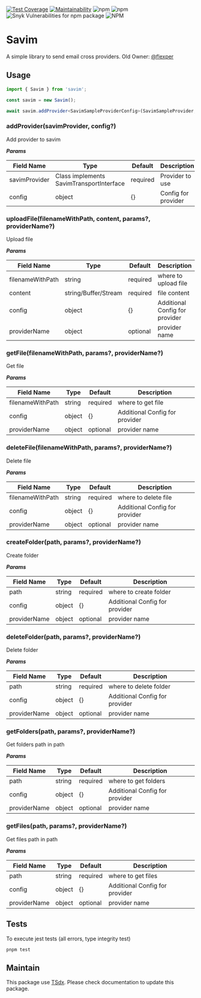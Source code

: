 [![Test Coverage](https://api.codeclimate.com/v1/badges/82ebbb63cf10115c4a09/test_coverage)](https://codeclimate.com/github/qlaffont/savim/test_coverage) [![Maintainability](https://api.codeclimate.com/v1/badges/82ebbb63cf10115c4a09/maintainability)](https://codeclimate.com/github/qlaffont/savim/maintainability) ![npm](https://img.shields.io/npm/v/savim) ![npm](https://img.shields.io/npm/dm/savim) ![Snyk Vulnerabilities for npm package](https://img.shields.io/snyk/vulnerabilities/npm/savim) ![NPM](https://img.shields.io/npm/l/savim)

# Savim

A simple library to send email cross providers. Old Owner: [@flexper](https://github.com/flexper)

## Usage

```typescript
import { Savim } from 'savim';

const savim = new Savim();

await savim.addProvider<SavimSampleProviderConfig>(SavimSampleProvider, {});
```

### addProvider(savimProvider, config?)

Add provider to savim

***Params***

| Field Name    | Type                                     | Default  | Description         |
| ------------- | ---------------------------------------- | -------- | ------------------- |
| savimProvider | Class implements SavimTransportInterface | required | Provider to use     |
| config        | object                                   | {}       | Config for provider |

### uploadFile(filenameWithPath, content, params?, providerName?)

Upload file

***Params***

| Field Name       | Type                 | Default  | Description                    |
| ---------------- | -------------------- | -------- | ------------------------------ |
| filenameWithPath | string               | required | where to upload file           |
| content          | string/Buffer/Stream | required | file content                   |
| config           | object               | {}       | Additional Config for provider |
| providerName     | object               | optional | provider name                  |

### getFile(filenameWithPath, params?, providerName?)

Get file

***Params***

| Field Name       | Type   | Default  | Description                    |
| ---------------- | ------ | -------- | ------------------------------ |
| filenameWithPath | string | required | where to get file              |
| config           | object | {}       | Additional Config for provider |
| providerName     | object | optional | provider name                  |

### deleteFile(filenameWithPath, params?, providerName?)

Delete file

***Params***

| Field Name       | Type   | Default  | Description                    |
| ---------------- | ------ | -------- | ------------------------------ |
| filenameWithPath | string | required | where to delete file           |
| config           | object | {}       | Additional Config for provider |
| providerName     | object | optional | provider name                  |

### createFolder(path, params?, providerName?)

Create folder

***Params***

| Field Name   | Type   | Default  | Description                    |
| ------------ | ------ | -------- | ------------------------------ |
| path         | string | required | where to create folder         |
| config       | object | {}       | Additional Config for provider |
| providerName | object | optional | provider name                  |

### deleteFolder(path, params?, providerName?)

Delete folder

***Params***

| Field Name   | Type   | Default  | Description                    |
| ------------ | ------ | -------- | ------------------------------ |
| path         | string | required | where to delete folder         |
| config       | object | {}       | Additional Config for provider |
| providerName | object | optional | provider name                  |

### getFolders(path, params?, providerName?)

Get folders path in path

***Params***

| Field Name   | Type   | Default  | Description                    |
| ------------ | ------ | -------- | ------------------------------ |
| path         | string | required | where to get folders           |
| config       | object | {}       | Additional Config for provider |
| providerName | object | optional | provider name                  |

### getFiles(path, params?, providerName?)

Get files path in path

***Params***

| Field Name   | Type   | Default  | Description                    |
| ------------ | ------ | -------- | ------------------------------ |
| path         | string | required | where to get files           |
| config       | object | {}       | Additional Config for provider |
| providerName | object | optional | provider name                  |

## Tests

To execute jest tests (all errors, type integrity test)

```
pnpm test
```

## Maintain

This package use [TSdx](https://github.com/jaredpalmer/tsdx). Please check documentation to update this package.

